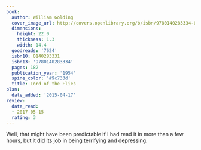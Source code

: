 ```yaml
---
book:
  author: William Golding
  cover_image_url: http://covers.openlibrary.org/b/isbn/9780140283334-L.jpg
  dimensions:
    height: 22.0
    thickness: 1.3
    width: 14.4
  goodreads: '7624'
  isbn10: 0140283331
  isbn13: '9780140283334'
  pages: 182
  publication_year: '1954'
  spine_color: '#9c733d'
  title: Lord of the Flies
plan:
  date_added: '2015-04-17'
review:
  date_read:
  - 2017-05-15
  rating: 3
---
```


Well, that might have been predictable if I had read it in more than a few hours, but it did its job in being terrifying and depressing.
